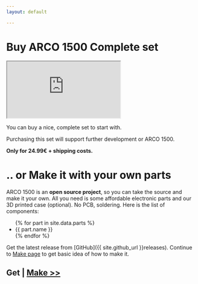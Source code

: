 ```yaml
---
layout: default

---
```


# Buy ARCO 1500 Complete set

<div class="embed-responsive embed-responsive-1by1 iframe-eshop float-left mr-3 ">
    <iframe class="img-responsive" src="https://www.exitshop.cz/shops/9142/iframe/112"></iframe>
</div>

You can buy a nice, complete set to start with. 

Purchasing this set will support further development or ARCO 1500.

<strong>Only for 24.99€ + shipping costs.</strong>

<div class="clearfix"></div>

# .. or Make it with your own parts

ARCO 1500 is an **open source project**, so you can take the source and make it your own. All you need is some affordable electronic parts and our 3D printed case (optional). No PCB, soldering. Here is the list of components: 

<ul>
    {% for part in site.data.parts %}
        <li> {{ part.name }} </li>
    {% endfor %}
</ul>

Get the latest release from [GitHub]({{ site.github_url }}releases). Continue to [Make page](/make.html) to get basic idea of how to make it.


## Get | [Make >>](/make.html)
